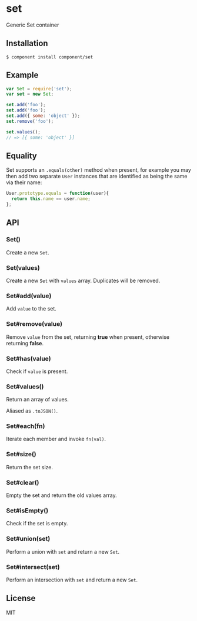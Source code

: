 
# set

  Generic Set container

## Installation

```
$ component install component/set
```

## Example

```js
var Set = require('set');
var set = new Set;

set.add('foo');
set.add('foo');
set.add({ some: 'object' });
set.remove('foo');

set.values();
// => [{ some: 'object' }]
```

## Equality

  Set supports an `.equals(other)` method when present,
  for example you may then add two separate `User` instances
  that are identified as being the same via their name:

```js
User.prototype.equals = function(user){
  return this.name == user.name;
};
```

## API

### Set()

  Create a new `Set`.

### Set(values)

  Create a new `Set` with `values` array. Duplicates will be removed.

### Set#add(value)

  Add `value` to the set.

### Set#remove(value)

  Remove `value` from the set, returning __true__ when present,
  otherwise returning __false__.

### Set#has(value)

  Check if `value` is present.

### Set#values()

  Return an array of values.

  Aliased as `.toJSON()`.

### Set#each(fn)

  Iterate each member and invoke `fn(val)`.

### Set#size()

  Return the set size.

### Set#clear()

  Empty the set and return the old values array.

### Set#isEmpty()

  Check if the set is empty.

### Set#union(set)

  Perform a union with `set` and return a new `Set`.

### Set#intersect(set)

  Perform an intersection with `set` and return a new `Set`.

## License 

  MIT